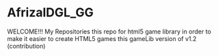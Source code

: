 # AfrizalDGL_GG
WELCOME!!! My Repositories this repo for html5 game library in order to make it easier to create HTML5 games
this gameLib version of v1.2 (contribution)
